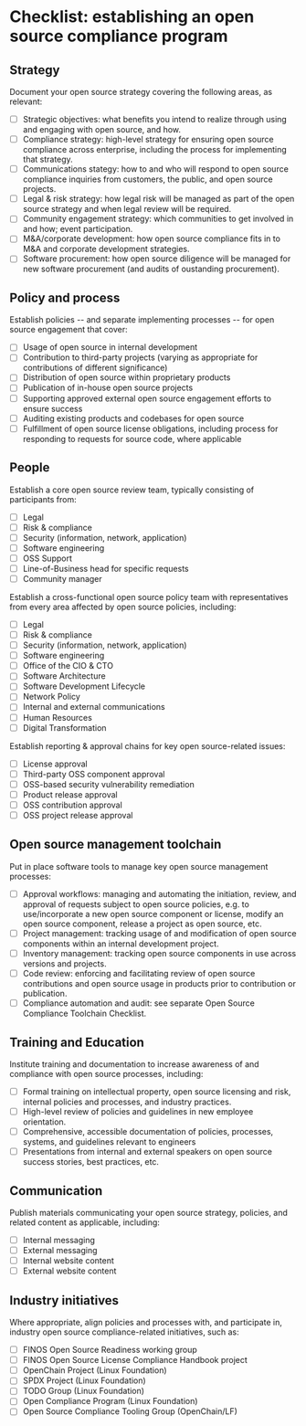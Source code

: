 <!--- SPDX-License-Identifier: CC-BY-4.0 --->

# Checklist: establishing an open source compliance program

## Strategy

Document your open source strategy covering the following areas, as relevant:

- [ ] Strategic objectives: what benefits you intend to realize through using and engaging with open source, and how.
- [ ] Compliance strategy: high-level strategy for ensuring open source compliance across enterprise, including the process for implementing that strategy.
- [ ] Communications stategy: how to and who will respond to open source compliance inquiries from customers, the public, and open source projects.
- [ ] Legal & risk strategy: how legal risk will be managed as part of the open source strategy and when legal review will be required.
- [ ] Community engagement strategy: which communities to get involved in and how; event participation.
- [ ] M&A/corporate development: how open source compliance fits in to M&A and corporate development strategies.
- [ ] Software procurement: how open source diligence will be managed for new software procurement (and audits of oustanding procurement).

## Policy and process

Establish policies -- and separate implementing processes -- for open source engagement that cover:

- [ ] Usage of open source in internal development
- [ ] Contribution to third-party projects (varying as appropriate for contributions of different significance)
- [ ] Distribution of open source within proprietary products
- [ ] Publication of in-house open source projects
- [ ] Supporting approved external open source engagement efforts to ensure success
- [ ] Auditing existing products and codebases for open source
- [ ] Fulfillment of open source license obligations, including process for responding to requests for source code, where applicable

## People

Establish a core open source review team, typically consisting of participants from:
- [ ] Legal
- [ ] Risk & compliance
- [ ] Security (information, network, application)
- [ ] Software engineering
- [ ] OSS Support
- [ ] Line-of-Business head for specific requests
- [ ] Community manager

Establish a cross-functional open source policy team with representatives from every area affected by open source policies, including:
- [ ] Legal
- [ ] Risk & compliance
- [ ] Security (information, network, application)
- [ ] Software engineering
- [ ] Office of the CIO & CTO
- [ ] Software Architecture
- [ ] Software Development Lifecycle
- [ ] Network Policy
- [ ] Internal and external communications
- [ ] Human Resources
- [ ] Digital Transformation

Establish reporting & approval chains for key open source-related issues:
- [ ] License approval
- [ ] Third-party OSS component approval
- [ ] OSS-based security vulnerability remediation
- [ ] Product release approval
- [ ] OSS contribution approval
- [ ] OSS project release approval

## Open source management toolchain

Put in place software tools to manage key open source management processes:

- [ ] Approval workflows: managing and automating the initiation, review, and approval of requests subject to open source policies, e.g. to use/incorporate a new open source component or license, modify an open source component, release a project as open source, etc.
- [ ] Project management: tracking usage of and modification of open source components within an internal development project.
- [ ] Inventory management: tracking open source components in use across versions and projects.
- [ ] Code review: enforcing and facilitating review of open source contributions and open source usage in products prior to contribution or publication.
- [ ] Compliance automation and audit: see separate Open Source Compliance Toolchain Checklist.

## Training and Education

Institute training and documentation to increase awareness of and compliance with open source processes, including:

- [ ] Formal training on intellectual property, open source licensing and risk, internal policies and processes, and industry practices.
- [ ] High-level review of policies and guidelines in new employee orientation.
- [ ] Comprehensive, accessible documentation of policies, processes, systems, and guidelines relevant to engineers
- [ ] Presentations from internal and external speakers on open source success stories, best practices, etc.

## Communication

Publish materials communicating your open source strategy, policies, and related content as applicable, including:

- [ ] Internal messaging
- [ ] External messaging
- [ ] Internal website content
- [ ] External website content

## Industry initiatives

Where appropriate, align policies and processes with, and participate in, industry open source compliance-related initiatives, such as:

- [ ] FINOS Open Source Readiness working group
- [ ] FINOS Open Source License Compliance Handbook project
- [ ] OpenChain Project (Linux Foundation)
- [ ] SPDX Project (Linux Foundation)
- [ ] TODO Group (Linux Foundation)
- [ ] Open Compliance Program (Linux Foundation)
- [ ] Open Source Compliance Tooling Group (OpenChain/LF)
